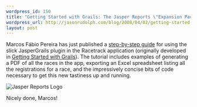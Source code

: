 ```yaml
--- 
wordpress_id: 150
title: "Getting Started with Grails: The Jasper Reports \"Expansion Pack\""
wordpress_url: http://jasonrudolph.com/blog/2008/04/02/getting-started-with-grails-the-jasper-reports-expansion-pack/
layout: post
---
```

Marcos Fábio Pereira has just published a [step-by-step guide](http://docs.codehaus.org/display/GRAILS/Jasper+Plugin "JasperGrails tutorial") for using the slick JasperGrails plugin in the Racetrack application (originally developed in [Getting Started with Grails](http://jasonrudolph.com/blog/2007/01/17/just-released-getting-started-with-grails/ "jasonrudolph.com - Blog - Just Released: Getting Started with Grails")).  The tutorial includes examples of generating a PDF of all the races in the app, exporting an Excel spreadsheet listing all the registrations for a race, and the impressively concise bits of code necessary to get this new tastiness up and running.

![Jasper Reports Logo](http://jasonrudolph.com/blog/wp-content/uploads/20080402-jasper-reports-logo.jpg)

Nicely done, Marcos!
